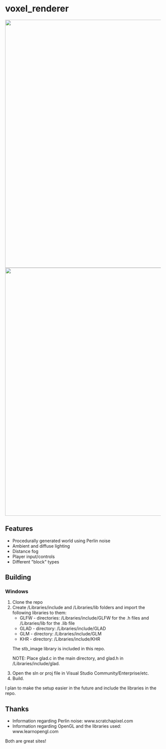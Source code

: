 # voxel_renderer

<img src="https://user-images.githubusercontent.com/105574500/183262741-34cc8f0d-6247-4d95-acfc-a9b7a8fa4778.png" width="800px">
<img src="https://user-images.githubusercontent.com/105574500/183262879-654e271e-33f8-413c-b679-5a89156c8842.png" width="800px">

<h2>Features</h2>
<p>
<ul>
<li>Procedurally generated world using Perlin noise</li>
<li>Ambient and diffuse lighting</li>
<li>Distance fog</li>
<li>Player input/controls</li>
<li>Different "block" types</li>
</ul>
</p>

<h2>Building</h2>
<h3>Windows</h3>
<p>
<ol>
<li>Clone the repo</li>
<li>Create /Libraries/include and /Libraries/lib folders and import the following libraries to them:
<ul>
<li>GLFW - directories: /Libraries/include/GLFW for the .h files and /Libraries/lib for the .lib file</li>
<li>GLAD - directory: /Libraries/include/GLAD</li>
<li>GLM - directory: /Libraries/include/GLM</li>
<li>KHR - directory: /Libraries/include/KHR</li>
</ul>
<p>The stb_image library is included in this repo.</p>
<p>NOTE: Place glad.c in the main directory, and glad.h in /Libraries/include/glad.</p>
</li>
<li>Open the sln or proj file in Visual Studio Community/Enterprise/etc.</li>
<li>Build.</li>
</ol>
 I plan to make the setup easier in the future and include the libraries in the repo.
</p>

<h2>Thanks</h2>
<p>
<ul>
<li>Information regarding Perlin noise: www.scratchapixel.com</li>
<li>Information regarding OpenGL and the libraries used: www.learnopengl.com</li>
</ul>
Both are great sites!
</p>
